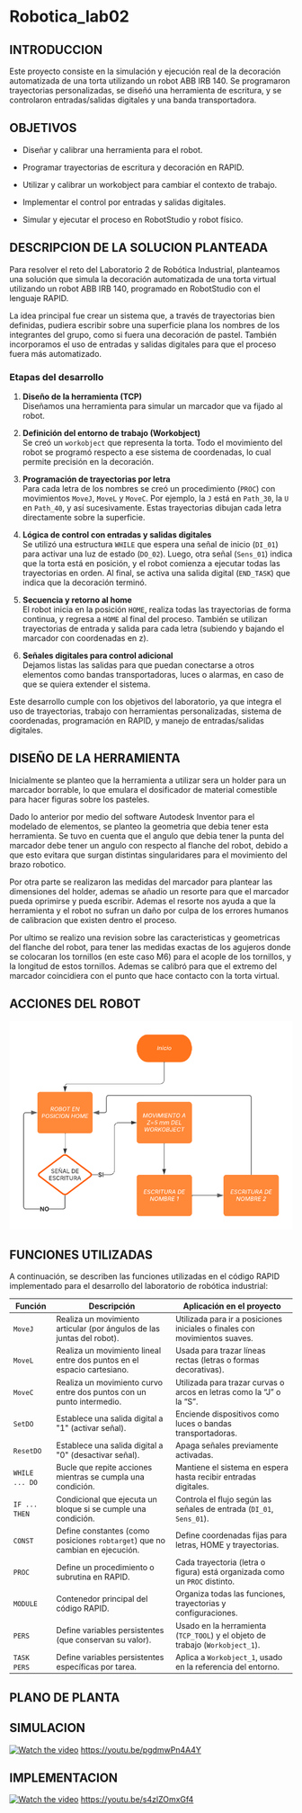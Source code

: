# Robotica_lab02


## INTRODUCCION

Este proyecto consiste en la simulación y ejecución real de la decoración automatizada de una torta utilizando un robot ABB IRB 140. Se programaron trayectorias personalizadas, se diseñó una herramienta de escritura, y se controlaron entradas/salidas digitales y una banda transportadora.

## OBJETIVOS

- Diseñar y calibrar una herramienta para el robot.

- Programar trayectorias de escritura y decoración en RAPID.

- Utilizar y calibrar un workobject para cambiar el contexto de trabajo.

- Implementar el control por entradas y salidas digitales.

- Simular y ejecutar el proceso en RobotStudio y robot físico.

## DESCRIPCION DE LA SOLUCION PLANTEADA

Para resolver el reto del Laboratorio 2 de Robótica Industrial, planteamos una solución que simula la decoración automatizada de una torta virtual utilizando un robot ABB IRB 140, programado en RobotStudio con el lenguaje RAPID.

La idea principal fue crear un sistema que, a través de trayectorias bien definidas, pudiera escribir sobre una superficie plana los nombres de los integrantes del grupo, como si fuera una decoración de pastel. También incorporamos el uso de entradas y salidas digitales para que el proceso fuera más automatizado.

### Etapas del desarrollo

1. **Diseño de la herramienta (TCP)**  
   Diseñamos una herramienta para simular un marcador que va fijado al robot. 

2. **Definición del entorno de trabajo (Workobject)**  
   Se creó un `workobject` que representa la torta. Todo el movimiento del robot se programó respecto a ese sistema de coordenadas, lo cual permite precisión en la decoración.

3. **Programación de trayectorias por letra**  
   Para cada letra de los nombres se creó un procedimiento (`PROC`) con movimientos `MoveJ`, `MoveL` y `MoveC`. Por ejemplo, la `J` está en `Path_30`, la `U` en `Path_40`, y así sucesivamente. Estas trayectorias dibujan cada letra directamente sobre la superficie.

4. **Lógica de control con entradas y salidas digitales**  
   Se utilizó una estructura `WHILE` que espera una señal de inicio (`DI_01`) para activar una luz de estado (`DO_02`). Luego, otra señal (`Sens_01`) indica que la torta está en posición, y el robot comienza a ejecutar todas las trayectorias en orden. Al final, se activa una salida digital (`END_TASK`) que indica que la decoración terminó.

5. **Secuencia y retorno al home**  
   El robot inicia en la posición `HOME`, realiza todas las trayectorias de forma continua, y regresa a `HOME` al final del proceso. También se utilizan trayectorias de entrada y salida para cada letra (subiendo y bajando el marcador con coordenadas en z).

6. **Señales digitales para control adicional**  
   Dejamos listas las salidas para que puedan conectarse a otros elementos como bandas transportadoras, luces o alarmas, en caso de que se quiera extender el sistema.


Este desarrollo cumple con los objetivos del laboratorio, ya que integra el uso de trayectorias, trabajo con herramientas personalizadas, sistema de coordenadas, programación en RAPID, y manejo de entradas/salidas digitales.


## DISEÑO DE LA HERRAMIENTA

Inicialmente se planteo que la herramienta a utilizar sera un holder para un marcador borrable, lo que emulara el dosificador de material comestible para hacer figuras sobre los pasteles.

Dado lo anterior por medio del software Autodesk Inventor para el modelado de elementos, se planteo la geometria que debia tener esta herramienta. Se tuvo en cuenta que el angulo que debia tener la punta del marcador debe tener un angulo con respecto al flanche del robot, debido a que esto evitara que surgan distintas singularidares para el movimiento del brazo robotico. 

Por otra parte se realizaron las medidas del marcador para plantear las dimensiones del holder, ademas se añadio un resorte para que el marcador pueda oprimirse y pueda escribir. Ademas el resorte nos ayuda a que la herramienta y el robot no sufran un daño por culpa de los errores humanos de calibracion que existen dentro el proceso.

Por ultimo se realizo una revision sobre las caracteristicas y geometricas del flanche del robot, para tener las medidas exactas de los agujeros donde se colocaran los tornillos (en este caso M6) para el acople de los tornillos, y la longitud de estos tornillos. Ademas se calibró para que el extremo del marcador coincidiera con el punto que hace contacto con la torta virtual.

## ACCIONES DEL ROBOT

![Diagrama de flujo](/Media/Diagrama_de_flujo_Robot.png)

## FUNCIONES UTILIZADAS

A continuación, se describen las funciones utilizadas en el código RAPID implementado para el desarrollo del laboratorio de robótica industrial:

| Función          | Descripción                                                                 | Aplicación en el proyecto                                                  |
|------------------|-----------------------------------------------------------------------------|----------------------------------------------------------------------------|
| `MoveJ`          | Realiza un movimiento articular (por ángulos de las juntas del robot).      | Utilizada para ir a posiciones iniciales o finales con movimientos suaves. |
| `MoveL`          | Realiza un movimiento lineal entre dos puntos en el espacio cartesiano.     | Usada para trazar líneas rectas (letras o formas decorativas).             |
| `MoveC`          | Realiza un movimiento curvo entre dos puntos con un punto intermedio.       | Utilizada para trazar curvas o arcos en letras como la “J” o la “S”.       |
| `SetDO`          | Establece una salida digital a "1" (activar señal).                         | Enciende dispositivos como luces o bandas transportadoras.                 |
| `ResetDO`        | Establece una salida digital a "0" (desactivar señal).                      | Apaga señales previamente activadas.                                       |
| `WHILE ... DO`   | Bucle que repite acciones mientras se cumpla una condición.                | Mantiene el sistema en espera hasta recibir entradas digitales.            |
| `IF ... THEN`    | Condicional que ejecuta un bloque si se cumple una condición.              | Controla el flujo según las señales de entrada (`DI_01`, `Sens_01`).       |
| `CONST`          | Define constantes (como posiciones `robtarget`) que no cambian en ejecución.| Define coordenadas fijas para letras, HOME y trayectorias.                 |
| `PROC`           | Define un procedimiento o subrutina en RAPID.                              | Cada trayectoria (letra o figura) está organizada como un `PROC` distinto. |
| `MODULE`         | Contenedor principal del código RAPID.                                     | Organiza todas las funciones, trayectorias y configuraciones.              |
| `PERS`           | Define variables persistentes (que conservan su valor).                    | Usado en la herramienta (`TCP_TOOL`) y el objeto de trabajo (`Workobject_1`). |
| `TASK PERS`      | Define variables persistentes específicas por tarea.                       | Aplica a `Workobject_1`, usado en la referencia del entorno.               |


## PLANO DE PLANTA

## SIMULACION

[![Watch the video](https://img.youtube.com/vi/pgdmwPn4A4Y/maxresdefault.jpg)](https://youtu.be/pgdmwPn4A4Y)
https://youtu.be/pgdmwPn4A4Y

## IMPLEMENTACION

[![Watch the video](https://img.youtube.com/vi/s4zlZOmxGf4/maxresdefault.jpg)](https://youtu.be/s4zlZOmxGf4)
https://youtu.be/s4zlZOmxGf4